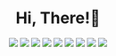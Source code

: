 <h1 align="center">
Hi, There!🚀
</h1>
<div align="center">  
  <a href="https://www.instagram.com/d0_.yxn_" target="_blank"><img src="https://img.shields.io/badge/d0_.yxn_-E4405F.svg?style=for-the-badge&logo=Instagram&logoColor=white"/></a>
  <img src="https://img.shields.io/badge/Dart-0175C2.svg?style=for-the-badge&logo=Dart&logoColor=white"/></a>
  <img src="https://img.shields.io/badge/Flutter-02569B.svg?style=for-the-badge&logo=Flutter&logoColor=white"/></a>
  <img src="https://img.shields.io/badge/HTML-E34F26.svg?style=for-the-badge&logo=HTML5&logoColor=white"/></a>
  <img src="https://img.shields.io/badge/CSS-1572B6.svg?style=for-the-badge&logo=CSS3&logoColor=white"/></a>
  <img src="https://img.shields.io/badge/Figma-F24E1E.svg?style=for-the-badge&logo=Figma&logoColor=white"/></a>
  <img src="https://img.shields.io/badge/Notion-000000.svg?style=for-the-badge&logo=Notion&logoColor=white"/></a>
  <img src="https://img.shields.io/badge/C-004482.svg?style=for-the-badge&logo=C&logoColor=white"/></a>
  <img src="https://img.shields.io/badge/C++-00599C.svg?style=for-the-badge&logo=C++&logoColor=white"/></a>
</div>
